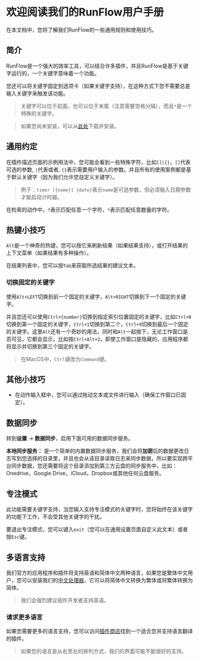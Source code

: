 # 欢迎阅读我们的RunFlow用户手册

在本文档中，您将了解我们RunFlow的一些通用规则和使用技巧。

## 简介

RunFlow是一个强大的效率工具，可以结合许多插件，并且RunFlow是基于关键字运行的，一个关键字意味着一个功能。

您还可以将关键字固定到选项卡（如果关键字支持），在这种方式下您不需要总是输入关键字来触发该功能。

> 关键字可以位于前面，也可以位于末尾（注意需要空格分隔），而且`*`是一个特殊的关键字。

> 如果您尚未安装，可以从[此处](https://myrest.top/myflow)下载并安装。

## 通用约定

在插件描述页面的示例用法中，您可能会看到一些特殊字符，比如`[]|{}`，`[]`代表可选的参数, `|`代表或者,  `{}`表示需要用户输入的参数。并且所有的使用案例都是基于默认关键字（因为我们允许您自定义关键字）。

> 例子：`timer [{name}] {date}`表示`name`是可选参数，但必须输入日期参数才能启动计时器。

在检索的动作中，`?`表示匹配任意一个字符，`*`表示匹配任意数量的字符。

## 热键小技巧

`Alt`是一个神奇的热键，您可以按它来刷新结果（如果结果支持），或打开结果的上下文菜单（如果结果有多种操作）。

在结果列表中，您可以按`Tab`来获取所选结果的建议文本。

### 切换固定的关键字

使用`Alt+LEFT`切换到前一个固定的关键字，`Alt+RIGHT`切换到下一个固定的关键字。

并且您还可以使用`Ctrl+{number}`切换到指定索引位置固定的关键字，比如`Ctrl+0`切换到第一个固定的关键字，`Ctrl+1`切换到第二个，`Ctrl+9`切换到最后一个固定的关键字。这里`Alt`还有一个奇妙的用法，同时和`Alt`一起按下，无论工作窗口是否可见，它都会显示，比如按`Ctrl+Alt+2`，即使工作窗口是隐藏的，应用程序都将显示并切换到第三个固定的关键字。

> 在MacOS中，`Ctrl`键改为`Command`键。

## 其他小技巧

- 在动作输入框中，您可以通过拖动文本或文件进行输入（确保工作窗口已固定）。

## 数据同步

转到**设置** -> **数据同步**，启用下面可用的数据同步服务。

**本地同步服务：** 是一个简单的内置数据同步服务，我们会将**加密**后的数据更改日志写到您选择的目录里，并且也会从该目录读取日志来同步数据，所以要实现跨平台同步数据，您还需要将这个目录添加到第三方云盘的同步服务中，比如：Onedrive，Google Drive，iCloud，Dropbox或其他任何云盘服务。

## 专注模式

此功能需要关键字支持，当您输入支持专注模式的关键字时，您将始终在该关键字的功能下工作，不会受其他关键字的干扰。

要退出专注模式，您可以键入`exit`（您可以在通用设置页面自定义此文本）或者按`Esc`键。

## 多语言支持

我们官方的应用程序和插件将支持英语和简体中文两种语言，如果您是繁体中文用户，您可以安装我们的[中文处理器](https://myrest.top/myflow/plugin?id=top.myrest.myflow.chinese)，它可以将简体中文转换为繁体或将繁体转换为简体。

> 我们会强烈建议插件开发者支持英语。

### 请求更多语言

如果您需要更多的语言支持，您可以访问[插件商店](https://myrest.top/store/myflow/plugin)找到一个适合您并支持语言翻译的插件。

> 如果您的语言是从右至左的排列方式，我们的界面可能不能很好的支持。
